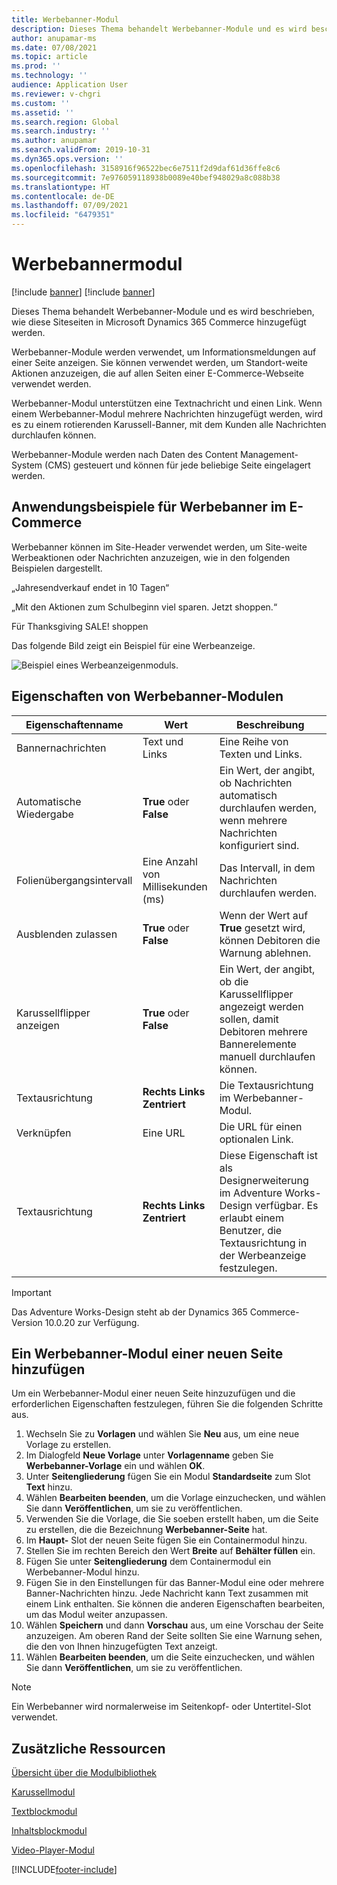 ```yaml
---
title: Werbebanner-Modul
description: Dieses Thema behandelt Werbebanner-Module und es wird beschrieben, wie diese Siteseiten in Microsoft Dynamics 365 Commerce hinzugefügt werden.
author: anupamar-ms
ms.date: 07/08/2021
ms.topic: article
ms.prod: ''
ms.technology: ''
audience: Application User
ms.reviewer: v-chgri
ms.custom: ''
ms.assetid: ''
ms.search.region: Global
ms.search.industry: ''
ms.author: anupamar
ms.search.validFrom: 2019-10-31
ms.dyn365.ops.version: ''
ms.openlocfilehash: 3158916f96522bec6e7511f2d9daf61d36ffe8c6
ms.sourcegitcommit: 7e976059118938b0089e40bef948029a8c088b38
ms.translationtype: HT
ms.contentlocale: de-DE
ms.lasthandoff: 07/09/2021
ms.locfileid: "6479351"
---
```

# <a name="promo-banner-module"></a>Werbebannermodul

[!include [banner](includes/banner.md)]
[!include [banner](includes/preview-banner.md)]

Dieses Thema behandelt Werbebanner-Module und es wird beschrieben, wie diese Siteseiten in Microsoft Dynamics 365 Commerce hinzugefügt werden.

Werbebanner-Module werden verwendet, um Informationsmeldungen auf einer Seite anzeigen. Sie können verwendet werden, um Standort-weite Aktionen anzuzeigen, die auf allen Seiten einer E-Commerce-Webseite verwendet werden. 

Werbebanner-Modul unterstützen eine Textnachricht und einen Link. Wenn einem Werbebanner-Modul mehrere Nachrichten hinzugefügt werden, wird es zu einem rotierenden Karussell-Banner, mit dem Kunden alle Nachrichten durchlaufen können. 

Werbebanner-Module werden nach Daten des Content Management-System (CMS) gesteuert und können für jede beliebige Seite eingelagert werden.

## <a name="usage-examples-of-promo-banners-in-e-commerce"></a>Anwendungsbeispiele für Werbebanner im E-Commerce

Werbebanner können im Site-Header verwendet werden, um Site-weite Werbeaktionen oder Nachrichten anzuzeigen, wie in den folgenden Beispielen dargestellt.

„Jahresendverkauf endet in 10 Tagen“

„Mit den Aktionen zum Schulbeginn viel sparen. Jetzt shoppen.“

Für Thanksgiving SALE! shoppen 

Das folgende Bild zeigt ein Beispiel für eine Werbeanzeige.

![Beispiel eines Werbeanzeigenmoduls.](./media/ecommerce-Promobanner.PNG)

## <a name="promo-banner-module-properties"></a>Eigenschaften von Werbebanner-Modulen

| Eigenschaftenname             | Wert                              | Beschreibung |
|---------------------------|------------------------------------|-------------|
| Bannernachrichten           | Text und Links                     | Eine Reihe von Texten und Links. |
| Automatische Wiedergabe                  | **True** oder **False**              | Ein Wert, der angibt, ob Nachrichten automatisch durchlaufen werden, wenn mehrere Nachrichten konfiguriert sind. |
| Folienübergangsintervall | Eine Anzahl von Millisekunden (ms)      | Das Intervall, in dem Nachrichten durchlaufen werden. |
| Ausblenden zulassen             | **True** oder **False**              | Wenn der Wert auf **True** gesetzt wird, können Debitoren die Warnung ablehnen. |
| Karussellflipper anzeigen     | **True** oder **False**              | Ein Wert, der angibt, ob die Karussellflipper angezeigt werden sollen, damit Debitoren mehrere Bannerelemente manuell durchlaufen können. |
| Textausrichtung            | **Rechts** **Links** **Zentriert** | Die Textausrichtung im Werbebanner-Modul. |
| Verknüpfen                      | Eine URL                              | Die URL für einen optionalen Link. |
|Textausrichtung             | **Rechts** **Links** **Zentriert** | Diese Eigenschaft ist als Designerweiterung im Adventure Works-Design verfügbar. Es erlaubt einem Benutzer, die Textausrichtung in der Werbeanzeige festzulegen. |

> [!IMPORTANT]
> Das Adventure Works-Design steht ab der Dynamics 365 Commerce-Version 10.0.20 zur Verfügung.

## <a name="add-a-promo-banner-module-to-a-page"></a>Ein Werbebanner-Modul einer neuen Seite hinzufügen 

Um ein Werbebanner-Modul einer neuen Seite hinzuzufügen und die erforderlichen Eigenschaften festzulegen, führen Sie die folgenden Schritte aus.

1. Wechseln Sie zu **Vorlagen** und wählen Sie **Neu** aus, um eine neue Vorlage zu erstellen.
1. Im Dialogfeld **Neue Vorlage** unter **Vorlagenname** geben Sie **Werbebanner-Vorlage** ein und wählen **OK**.
1. Unter **Seitengliederung** fügen Sie ein Modul **Standardseite** zum Slot **Text** hinzu. 
1. Wählen **Bearbeiten beenden**, um die Vorlage einzuchecken, und wählen Sie dann **Veröffentlichen**, um sie zu veröffentlichen. 
1. Verwenden Sie die Vorlage, die Sie soeben erstellt haben, um die Seite zu erstellen, die die Bezeichnung **Werbebanner-Seite** hat. 
1. Im **Haupt-** Slot der neuen Seite fügen Sie ein Containermodul hinzu. 
1. Stellen Sie im rechten Bereich den Wert **Breite** auf **Behälter füllen** ein.
1. Fügen Sie unter **Seitengliederung** dem Containermodul ein Werbebanner-Modul hinzu.
1. Fügen Sie in den Einstellungen für das Banner-Modul eine oder mehrere Banner-Nachrichten hinzu. Jede Nachricht kann Text zusammen mit einem Link enthalten. Sie können die anderen Eigenschaften bearbeiten, um das Modul weiter anzupassen.
1. Wählen **Speichern** und dann **Vorschau** aus, um eine Vorschau der Seite anzuzeigen. Am oberen Rand der Seite sollten Sie eine Warnung sehen, die den von Ihnen hinzugefügten Text anzeigt.
1. Wählen **Bearbeiten beenden**, um die Seite einzuchecken, und wählen Sie dann **Veröffentlichen**, um sie zu veröffentlichen.

> [!NOTE]
> Ein Werbebanner wird normalerweise im Seitenkopf- oder Untertitel-Slot verwendet.

## <a name="additional-resources"></a>Zusätzliche Ressourcen

[Übersicht über die Modulbibliothek](starter-kit-overview.md)

[Karussellmodul](add-carousel.md)

[Textblockmodul](add-content-rich-block.md)

[Inhaltsblockmodul](add-hero-module.md)

[Video-Player-Modul](add-video-player.md)


[!INCLUDE[footer-include](../includes/footer-banner.md)]

